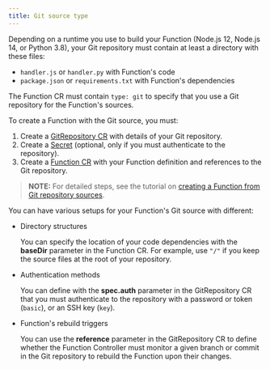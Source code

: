 ```yaml
---
title: Git source type
---
```


Depending on a runtime you use to build your Function (Node.js 12, Node.js 14, or Python 3.8), your Git repository must contain at least a directory with these files:

- `handler.js` or `handler.py` with Function's code
- `package.json` or `requirements.txt` with Function's dependencies

The Function CR must contain `type: git` to specify that you use a Git repository for the Function's sources.

To create a Function with the Git source, you must:

1. Create a [GitRepository CR](./05-technical-reference/06-custom-resources/svls-02-gitrepository.md) with details of your Git repository.
2. Create a [Secret](https://kubernetes.io/docs/concepts/configuration/secret/) (optional, only if you must authenticate to the repository).
3. Create a [Function CR](./05-technical-reference/06-custom-resources/svls-01-function.md) with your Function definition and references to the Git repository.

>**NOTE:** For detailed steps, see the tutorial on [creating a Function from Git repository sources](./03-tutorials/serverless/svls-02-create-git-function.md).

You can have various setups for your Function's Git source with different:

- Directory structures

  You can specify the location of your code dependencies with the **baseDir** parameter in the Function CR. For example, use `"/"` if you keep the source files at the root of your repository.

- Authentication methods

  You can define with the **spec.auth** parameter in the GitRepository CR that you must authenticate to the repository with a password or token (`basic`), or an SSH key (`key`).

- Function's rebuild triggers

  You can use the **reference** parameter in the GitRepository CR to define whether the Function Controller must monitor a given branch or commit in the Git repository to rebuild the Function upon their changes.
